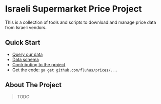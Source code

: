Israeli Supermarket Price Project
=================================

This is a collection of tools and scripts to download and manage price data from Israeli vendors.

Quick Start
-----------

- [Query our data](http://data.obudget.org/queries/1271/source)
- [Data schema](https://github.com/fluhus/prices/blob/master/schema.md)
- [Contributing to the project](https://github.com/fluhus/prices/blob/master/CONTRIBUTION.md)
- Get the code: `go get github.com/fluhus/prices/...`

About The Project
-----------------

> TODO
